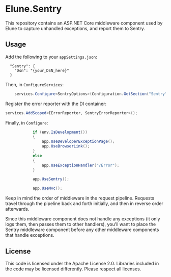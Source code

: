 # Elune.Sentry
This repository contains an ASP.NET Core middleware component used by Elune to capture unhandled exceptions, and report them to Sentry.

## Usage
Add the following to your `appSettings.json`:

```
  "Sentry": {
    "Dsn": "{your_DSN_here}"
  }
```

Then, in `ConfigureServices`:

```csharp
    services.Configure<SentryOptions>(Configuration.GetSection("Sentry"));
```

Register the error reporter with the DI container:
```csharp
services.AddScoped<IErrorReporter, SentryErrorReporter>();
```

Finally, in `Configure`:

```csharp
            if (env.IsDevelopment())
            {
                app.UseDeveloperExceptionPage();
                app.UseBrowserLink();
            }
            else
            {
                app.UseExceptionHandler("/Error");
            }

            app.UseSentry();

            app.UseMvc();
```

Keep in mind the order of middleware in the request pipeline. Requests travel through the pipeline back and forth initially, and then in reverse order afterwards.

Since this middleware component does not handle any exceptions (it only logs them, then passes them to other handlers), you'll want to place the Sentry middleware component before any other middleware components that handle exceptions. 

## License
This code is licensed under the Apache License 2.0. Libraries included in the code may be licensed differently. Please respect all licenses.